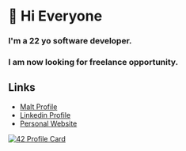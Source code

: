 # 👋 Hi Everyone 

### I'm a 22 yo software developer.
### I am now looking for freelance opportunity.

## Links
 - [Malt Profile](https://www.malt.fr/profile/lpieri)
 - [Linkedin Profile](www.linkedin.com/in/lpieri)
 - [Personal Website](http://www.louise.tech)

[![42 Profile Card](https://1337-readme.vercel.app/api/profile?cursus=42&dark=true&leet_logo=hide&login=l0)](https://github.com/mohouyizme/1337-readme)
